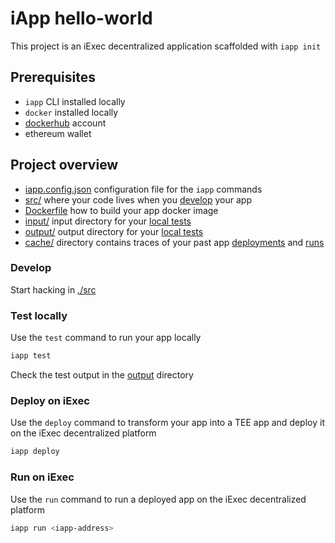 # iApp hello-world

This project is an iExec decentralized application scaffolded with `iapp init`

## Prerequisites

- `iapp` CLI installed locally
- `docker` installed locally
- [dockerhub](https://hub.docker.com/) account
- ethereum wallet

## Project overview

- [iapp.config.json](./iapp.config.json) configuration file for the `iapp`
  commands
- [src/](./src/) where your code lives when you [develop](#develop) your app
- [Dockerfile](./Dockerfile) how to build your app docker image
- [input/](./input/) input directory for your [local tests](#test-locally)
- [output/](./output/) output directory for your [local tests](#test-locally)
- [cache/](./cache/) directory contains traces of your past app
  [deployments](#deploy-on-iexec) and [runs](#run-on-iexec)

### Develop

Start hacking in [./src](./src/)

### Test locally

Use the `test` command to run your app locally

```sh
iapp test
```

Check the test output in the [output](./output/) directory

### Deploy on iExec

Use the `deploy` command to transform your app into a TEE app and deploy it on
the iExec decentralized platform

```sh
iapp deploy
```

### Run on iExec

Use the `run` command to run a deployed app on the iExec decentralized platform

```sh
iapp run <iapp-address>
```

